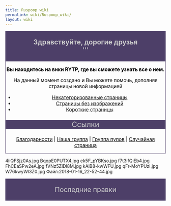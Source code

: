 ```yaml
---
title: Ruspoop wiki
permalink: wiki/Ruspoop_wiki/
layout: wiki
---
```


<mainpage-leftcolumn-start/>

<div style="border:1px solid #4d3f68; background:#4d3f68; text-align:center; font-size:150%; color:#cccccc">

**Здравствуйте, дорогие друзья**  
'''

</div>
<div style="border:1px solid #4d3f68; background:#сссссс; text-align:center; font-size:110%; color:#000000">

**Вы находитесь на вики RYTP, где вы сможете узнать все о нем.**

На данный момент создано [](Служебная:Allpages "wikilink") и Вы можете
помочь, дополняя страницы новой информацией

-   [Некатегоризованные
    страницы](http://ru.ruspoop.wikia.com/wiki/Служебная:UncategorizedPages)
-   [Страницы без
    изображений](http://ru.ruspoop.wikia.com/wiki/Служебная:Withoutimages)
-   [Короткие
    страницы](http://ru.ruspoop.wikia.com/wiki/Служебная:ShortPages)

<div style="border:0px solid #4d3f68; background:#4d3f68; text-align:center; font-size:150%; color:#cccccc">

Ссылки

</div>

[Благодарности](Благодарности "wikilink") \| [Наша
группа](https://vk.com/ruspoopwiki) \| [Группа
пупов](https://vk.com/russianpoop) \| [Случайная
страница](http://ru.ruspoop.wikia.com/wiki/Служебная:Random)

</div>

4iiQFSjz0As.jpg BqopE0PUTX4.jpg ek5F_pYBKso.jpg f7t3ifQiEb4.jpg
FhCEaSPw2eA.jpg fVNz5ZlDl8M.jpg kAiB8-kwWFU.jpg qFr-MoYPUzI.jpg
W76kwyWl3Z0.jpg Файл:2018-01-16_22-52-44.jpg

<mainpage-endcolumn/> <mainpage-rightcolumn-start/>

<div style="border:1px solid #4d3f68; background:#4d3f68; text-align:center; font-size:150%; color:#cccccc">

Последние правки

</div>

<activityfeed size="15" shortlist="true"></activityfeed>
